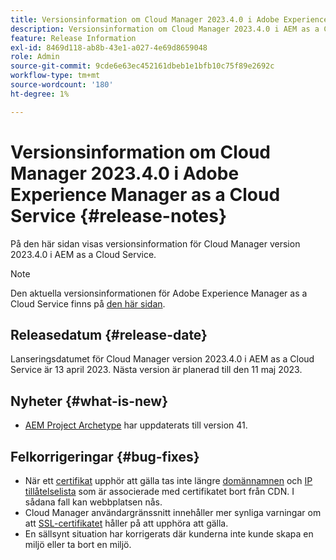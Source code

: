 ```yaml
---
title: Versionsinformation om Cloud Manager 2023.4.0 i Adobe Experience Manager as a Cloud Service
description: Versionsinformation om Cloud Manager 2023.4.0 i AEM as a Cloud Service.
feature: Release Information
exl-id: 8469d118-ab8b-43e1-a027-4e69d8659048
role: Admin
source-git-commit: 9cde6e63ec452161dbeb1e1bfb10c75f89e2692c
workflow-type: tm+mt
source-wordcount: '180'
ht-degree: 1%

---
```


# Versionsinformation om Cloud Manager 2023.4.0 i Adobe Experience Manager as a Cloud Service {#release-notes}

På den här sidan visas versionsinformation för Cloud Manager version 2023.4.0 i AEM as a Cloud Service.

>[!NOTE]
>
>Den aktuella versionsinformationen för Adobe Experience Manager as a Cloud Service finns på [den här sidan](/help/release-notes/release-notes-cloud/release-notes-current.md).

## Releasedatum {#release-date}

Lanseringsdatumet för Cloud Manager version 2023.4.0 i AEM as a Cloud Service är 13 april 2023. Nästa version är planerad till den 11 maj 2023.

## Nyheter {#what-is-new}

* [AEM Project Archetype](https://experienceleague.adobe.com/docs/experience-manager-core-components/using/developing/archetype/overview.html) har uppdaterats till version 41.

## Felkorrigeringar {#bug-fixes}

* När ett [certifikat](/help/implementing/cloud-manager/managing-ssl-certifications/introduction-to-ssl-certificates.md) upphör att gälla tas inte längre [domännamnen](/help/implementing/cloud-manager/custom-domain-names/introduction.md) och [IP tillåtelselista](/help/implementing/cloud-manager/ip-allow-lists/introduction.md) som är associerade med certifikatet bort från CDN. I sådana fall kan webbplatsen nås.
* Cloud Manager användargränssnitt innehåller mer synliga varningar om att [SSL-certifikatet](/help/implementing/cloud-manager/managing-ssl-certifications/introduction-to-ssl-certificates.md) håller på att upphöra att gälla.
* En sällsynt situation har korrigerats där kunderna inte kunde skapa en miljö eller ta bort en miljö.
